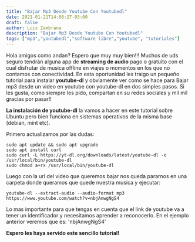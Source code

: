 ```yaml
---
title: "Bajar Mp3 Desde Youtube Con Youtubedl"
date: 2021-01-21T14:08:27-03:00
draft: false
author: Luis Zambrana
description: "Bajar Mp3 Desde Youtube Con Youtubedl"
tags: ["mp3","youtubedl","software libre","youtube", "tutoriales"]
---
```


Hola amigos como andan? Espero que muy muy bien!!! Muchos de uds seguro tendrán alguna app de **streaming de audio** pago o gratuito con el cual disfrutar de musica offline en viajes o momentos en los que no contamos con conectividad. En esta oportunidad les traigo un pequeño tutorial para instalar **youtube-dl** y obviamente ver como se hace para Bajar mp3 desde un video en youtube con youtube-dl en dos simples pasos. Si les gusta, como siempre les pido, compartan en su redes sociales y mil mil gracias por pasar!!

**La instalación de youtube-dl** la vamos a hacer en este tutorial sobre Ubuntu pero bien funciona en sistemas operativos de la misma base (debian, mint etc).

Primero actualizamos por las dudas:

```
sudo apt update && sudo apt upgrade
sudo apt install curl
sudo curl -L https://yt-dl.org/downloads/latest/youtube-dl -o /usr/local/bin/youtube-dl
sudo chmod a+rx /usr/local/bin/youtube-dl

```

Luego con la url del video que queremos bajar nos queda pararnos en una carpeta donde queramos que quede nuestra musica y ejecutar:

```
youtube-dl --extract-audio --audio-format mp3 https://www.youtube.com/watch?v=nbjAnwgNgS4

```
Lo mas importante para que tengas en cuenta que el link de youtube va a tener un identificador y necesitamos aprender a reconocerlo. En el ejemplo anterior veremos que es: 'nbjAnwgNgS4'

**Espero les haya servido este sencillo tutorial!**